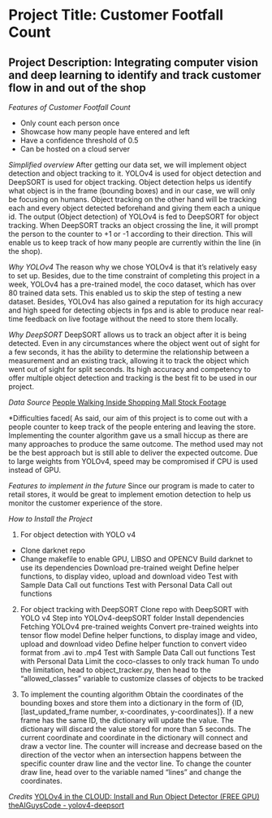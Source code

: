 
# Project Title: Customer Footfall Count
## Project Description: Integrating computer vision and deep learning to identify and track customer flow in and out of the shop


*Features of Customer Footfall Count*
- Only count each person once
- Showcase how many people have entered and left
- Have a confidence threshold of 0.5
- Can be hosted on a cloud server
 
*Simplified overview*
After getting our data set, we will implement object detection and object tracking to it. YOLOv4 is used for object detection and DeepSORT is used for object tracking. Object detection helps us identify what object is in the frame (bounding boxes)  and in our case, we will only be focusing on humans. Object tracking on the other hand will be tracking each and every object detected beforehand and giving them each a unique id. The output (Object detection) of YOLOv4 is fed to DeepSORT for object tracking. When DeepSORT tracks an object crossing the line, it will prompt the person to the counter to +1 or -1 according to their direction. This will enable us to keep track of how many people are currently within the line (in the shop). 

*Why YOLOv4*
The reason why we chose YOLOv4 is that it’s relatively easy to set up. Besides, due to the time constraint of completing this project in a week, YOLOv4 has a pre-trained model, the coco dataset, which has over 80 trained data sets. This enabled us to skip the step of testing a new dataset. Besides, YOLOv4 has also gained a reputation for its high accuracy and high speed for detecting objects in fps and is able to produce near real-time feedback on live footage without the need to store them locally.

*Why DeepSORT*
DeepSORT allows us to track an object after it is being detected. Even in any circumstances where the object went out of sight for a few seconds, it has the ability to determine the relationship between a measurement and an existing track, allowing it to track the object which went out of sight for split seconds. Its high accuracy and competency to offer multiple object detection and tracking is the best fit to be used in our project.

*Data Source*
[People Walking Inside Shopping Mall Stock Footage](https://www.youtube.com/watch?v=_bmSDYqO8Dw)

*Difficulties faced(
As said, our aim of this project is to come out with a people counter to keep track of the people entering and leaving the store. Implementing the counter algorithm gave us a small hiccup as there are many approaches to produce the same outcome. The method used may not be the best approach but is still able to deliver the expected outcome.  Due to large weights from YOLOv4, speed may be compromised if CPU is used instead of GPU. 

*Features to implement in the future*
Since our program is made to cater to retail stores, it would be great to implement emotion detection to help us monitor the customer experience of the store. 

*How to Install the Project*
  1) For object detection with YOLO v4 
   - Clone darknet repo
   - Change makefile to enable GPU, LIBSO and OPENCV
Build darknet to use its dependencies
Download pre-trained weight
Define helper functions, to display video, upload and download video
Test with Sample Data
Call out functions
Test with Personal Data
Call out functions

  2) For object tracking with DeepSORT
Clone repo with DeepSORT with YOLO v4
Step into YOLOv4-deepSORT folder
Install dependencies
Fetching YOLOv4 pre-trained weights
Convert pre-trained weights into tensor flow model
Define helper functions, to display image and video, upload and download video
Define helper function to convert video format from .avi to .mp4
Test with Sample Data
Call out functions
Test with Personal Data
Limit the coco-classes to only track human
To undo the limitation, head to object_tracker.py, then head to the “allowed_classes” variable to customize classes of objects to be tracked

   3)  To implement the counting algorithm
Obtain the coordinates of the bounding boxes and store them into a dictionary in the form of {ID, [last_updated_frame number, x-coordinates, y-coordinates]}.
 If a new frame has the same ID, the dictionary will update the value.
The dictionary will discard the value stored for more than 5 seconds.
The current coordinate and coordinate in the dictionary will connect and draw a vector line.
The counter will increase and decrease based on the direction of the vector  when an intersection happens between the specific counter draw line and the vector line.
To change the counter draw line, head over to the variable named “lines”  and change the coordinates.


*Credits*
[YOLOv4 in the CLOUD: Install and Run Object Detector (FREE GPU)
](https://www.youtube.com/watch?v=mKAEGSxwOAY)
[theAIGuysCode - yolov4-deepsort](https://github.com/theAIGuysCode/yolov4-deepsort)
